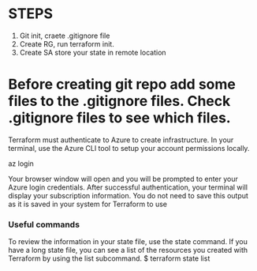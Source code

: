 # STEPS
1) Git init, craete .gitignore file
2) Create RG, run terraform init. 
3) Create SA store your state in remote location

# Before creating git repo add some files to the .gitignore files. Check .gitignore files to see which files. 

Terraform must authenticate to Azure to create infrastructure.
In your terminal, use the Azure CLI tool to setup your account permissions locally.

az login

Your browser window will open and you will be prompted to enter your Azure login credentials. After successful authentication, your terminal will display your subscription information. You do not need to save this output as it is saved in your system for Terraform to use


### Useful commands

To review the information in your state file, use the state command. If you have a long state file, you can see a list of the resources you created with Terraform by using the list subcommand.
$ terraform state list

